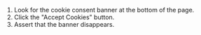 1. Look for the cookie consent banner at the bottom of the page.
2. Click the "Accept Cookies" button.
3. Assert that the banner disappears.